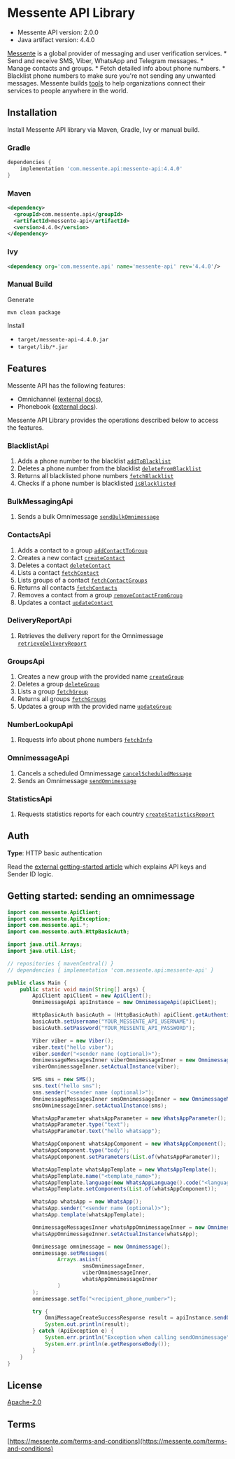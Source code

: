 # Messente API Library

- Messente API version: 2.0.0
- Java artifact version: 4.4.0

[Messente](https://messente.com) is a global provider of messaging and user verification services.  * Send and receive SMS, Viber, WhatsApp and Telegram messages. * Manage contacts and groups. * Fetch detailed info about phone numbers. * Blacklist phone numbers to make sure you&#39;re not sending any unwanted messages.  Messente builds [tools](https://messente.com/documentation) to help organizations connect their services to people anywhere in the world.

## Installation

Install Messente API library via Maven, Gradle, Ivy or manual build.

### Gradle

```groovy
dependencies {
    implementation 'com.messente.api:messente-api:4.4.0'
}
```

### Maven

```xml
<dependency>
  <groupId>com.messente.api</groupId>
  <artifactId>messente-api</artifactId>
  <version>4.4.0</version>
</dependency>
```

### Ivy

```xml
<dependency org='com.messente.api' name='messente-api' rev='4.4.0'/>
```

### Manual Build

Generate

```shell
mvn clean package
```

Install

- `target/messente-api-4.4.0.jar`
- `target/lib/*.jar`

## Features

Messente API has the following features:

- Omnichannel ([external docs](https://messente.com/documentation/omnichannel-api)),
- Phonebook ([external docs](https://messente.com/documentation/phonebook-api)).

Messente API Library provides the operations described below to access the features.

### BlacklistApi

1. Adds a phone number to the blacklist [`addToBlacklist`](docs/BlacklistApi.md#addtoblacklist)
1. Deletes a phone number from the blacklist [`deleteFromBlacklist`](docs/BlacklistApi.md#deletefromblacklist)
1. Returns all blacklisted phone numbers [`fetchBlacklist`](docs/BlacklistApi.md#fetchblacklist)
1. Checks if a phone number is blacklisted [`isBlacklisted`](docs/BlacklistApi.md#isblacklisted)

### BulkMessagingApi

1. Sends a bulk Omnimessage [`sendBulkOmnimessage`](docs/BulkMessagingApi.md#sendbulkomnimessage)

### ContactsApi

1. Adds a contact to a group [`addContactToGroup`](docs/ContactsApi.md#addcontacttogroup)
1. Creates a new contact [`createContact`](docs/ContactsApi.md#createcontact)
1. Deletes a contact [`deleteContact`](docs/ContactsApi.md#deletecontact)
1. Lists a contact [`fetchContact`](docs/ContactsApi.md#fetchcontact)
1. Lists groups of a contact [`fetchContactGroups`](docs/ContactsApi.md#fetchcontactgroups)
1. Returns all contacts [`fetchContacts`](docs/ContactsApi.md#fetchcontacts)
1. Removes a contact from a group [`removeContactFromGroup`](docs/ContactsApi.md#removecontactfromgroup)
1. Updates a contact [`updateContact`](docs/ContactsApi.md#updatecontact)

### DeliveryReportApi

1. Retrieves the delivery report for the Omnimessage [`retrieveDeliveryReport`](docs/DeliveryReportApi.md#retrievedeliveryreport)

### GroupsApi

1. Creates a new group with the provided name [`createGroup`](docs/GroupsApi.md#creategroup)
1. Deletes a group [`deleteGroup`](docs/GroupsApi.md#deletegroup)
1. Lists a group [`fetchGroup`](docs/GroupsApi.md#fetchgroup)
1. Returns all groups [`fetchGroups`](docs/GroupsApi.md#fetchgroups)
1. Updates a group with the provided name [`updateGroup`](docs/GroupsApi.md#updategroup)

### NumberLookupApi

1. Requests info about phone numbers [`fetchInfo`](docs/NumberLookupApi.md#fetchinfo)

### OmnimessageApi

1. Cancels a scheduled Omnimessage [`cancelScheduledMessage`](docs/OmnimessageApi.md#cancelscheduledmessage)
1. Sends an Omnimessage [`sendOmnimessage`](docs/OmnimessageApi.md#sendomnimessage)

### StatisticsApi

1. Requests statistics reports for each country [`createStatisticsReport`](docs/StatisticsApi.md#createstatisticsreport)

## Auth

**Type**: HTTP basic authentication

Read the [external getting-started article](https://messente.com/documentation/getting-started) which explains API keys and Sender ID logic.

## Getting started: sending an omnimessage

```java
import com.messente.ApiClient;
import com.messente.ApiException;
import com.messente.api.*;
import com.messente.auth.HttpBasicAuth;

import java.util.Arrays;
import java.util.List;

// repositories { mavenCentral() }
// dependencies { implementation 'com.messente.api:messente-api' }

public class Main {
    public static void main(String[] args) {
        ApiClient apiClient = new ApiClient();
        OmnimessageApi apiInstance = new OmnimessageApi(apiClient);

        HttpBasicAuth basicAuth = (HttpBasicAuth) apiClient.getAuthentication("basicAuth");
        basicAuth.setUsername("YOUR_MESSENTE_API_USERNAME");
        basicAuth.setPassword("YOUR_MESSENTE_API_PASSWORD");

        Viber viber = new Viber();
        viber.text("hello viber");
        viber.sender("<sender name (optional)>");
        OmnimessageMessagesInner viberOmnimessageInner = new OmnimessageMessagesInner(viber);
        viberOmnimessageInner.setActualInstance(viber);

        SMS sms = new SMS();
        sms.text("hello sms");
        sms.sender("<sender name (optional)>");
        OmnimessageMessagesInner smsOmnimessageInner = new OmnimessageMessagesInner(sms);
        smsOmnimessageInner.setActualInstance(sms);

        WhatsAppParameter whatsAppParameter = new WhatsAppParameter();
        whatsAppParameter.type("text");
        whatsAppParameter.text("hello whatsapp");

        WhatsAppComponent whatsAppComponent = new WhatsAppComponent();
        whatsAppComponent.type("body");
        whatsAppComponent.setParameters(List.of(whatsAppParameter));

        WhatsAppTemplate whatsAppTemplate = new WhatsAppTemplate();
        whatsAppTemplate.name("<template_name>");
        whatsAppTemplate.language(new WhatsAppLanguage().code("<language_code>"));
        whatsAppTemplate.setComponents(List.of(whatsAppComponent));

        WhatsApp whatsApp = new WhatsApp();
        whatsApp.sender("<sender name (optional)>");
        whatsApp.template(whatsAppTemplate);

        OmnimessageMessagesInner whatsAppOmnimessageInner = new OmnimessageMessagesInner(whatsApp);
        whatsAppOmnimessageInner.setActualInstance(whatsApp);

        Omnimessage omnimessage = new Omnimessage();
        omnimessage.setMessages(
                Arrays.asList(
                        smsOmnimessageInner,
                        viberOmnimessageInner,
                        whatsAppOmnimessageInner
                )
        );
        omnimessage.setTo("<recipient_phone_number>");

        try {
            OmniMessageCreateSuccessResponse result = apiInstance.sendOmnimessage(omnimessage);
            System.out.println(result);
        } catch (ApiException e) {
            System.err.println("Exception when calling sendOmnimessage");
            System.err.println(e.getResponseBody());
        }
    }
}

```

## License

[Apache-2.0](http://www.apache.org/licenses/LICENSE-2.0.html)

## Terms

[https://messente.com/terms-and-conditions](https://messente.com/terms-and-conditions)
